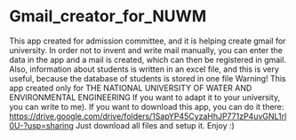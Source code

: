 # Gmail_creator_for_NUWM
This app created for аdmission committee, and it is helping create gmail for university.
In order not to invent and write mail manually, you can enter the data in the app and a mail is created, which can then be registered in gmail.
Also, information about students is written in an excel file, and this is very useful, because the database of students is stored in one file
Warning!
This app created only for THE NATIONAL UNIVERSITY OF WATER AND ENVIRONMENTAL ENGINEERING
If you want to adapt it to your university, you can write to me).
If you want to download this app, you can do it there: https://drive.google.com/drive/folders/1SapYP45CyzaHhJP771zP4uvGNL1rl0U-?usp=sharing
Just download all files and setup it. Enjoy :)

